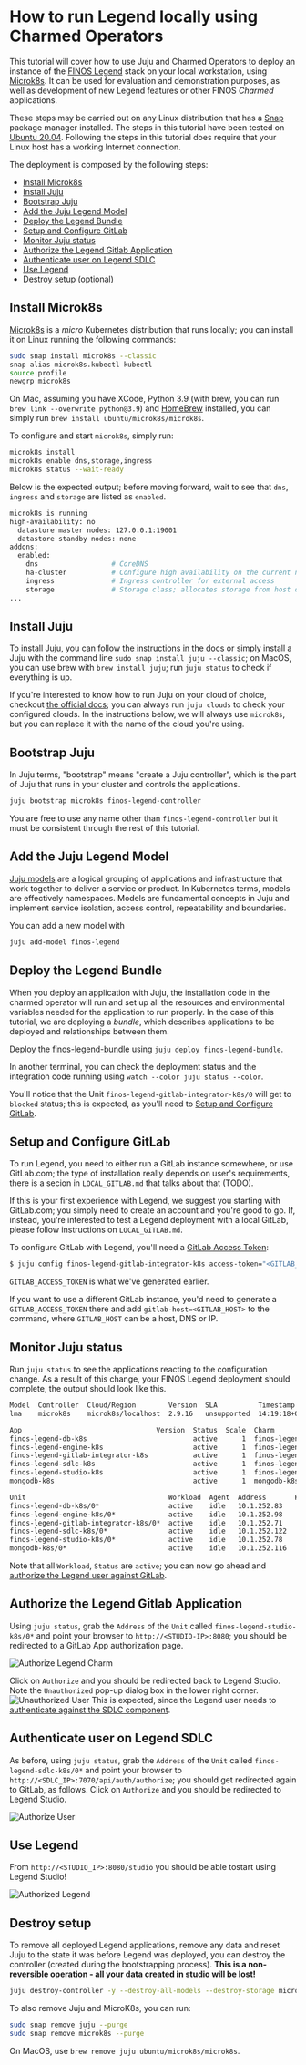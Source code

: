 # How to run Legend locally using Charmed Operators
This tutorial will cover how to use Juju and Charmed Operators to deploy an instance of the [FINOS Legend](https://www.finos.org/legend) stack on your local workstation, using [Microk8s](https://microk8s.io/). It can be used for evaluation and demonstration purposes, as well as  development of new Legend features or other FINOS *Charmed* applications.

These steps may be carried out on any Linux distribution that has a [Snap](https://snapcraft.io/) package manager installed. The steps in this tutorial have been tested on [Ubuntu 20.04](https://releases.ubuntu.com/focal/). Following the steps in this tutorial does require that your Linux host has a working Internet connection.

The deployment is composed by the following steps:
- [Install Microk8s](#Install-Microk8s)
- [Install Juju](#Install-Juju)
- [Bootstrap Juju](#Bootstrap-Juju)
- [Add the Juju Legend Model](#Add-the-Juju-Legend-Model)
- [Deploy the Legend Bundle](#Deploy-the-Legend-Bundle)
- [Setup and Configure GitLab](#Setup-and-Configure-GitLab)
- [Monitor Juju status](#Monitor-Juju-status)
- [Authorize the Legend Gitlab Application](#Authorize-the-Legend-Gitlab-Application)
- [Authenticate user on Legend SDLC](#Authenticate-user-on-Legend-SDLC)
- [Use Legend](#Use-Legend)
- [Destroy setup](#Destroy-setup) (optional)

## Install Microk8s
[Microk8s](https://microk8s.io/) is a *micro* Kubernetes distribution that runs locally; you can install it on Linux running the following commands:
```bash
sudo snap install microk8s --classic
snap alias microk8s.kubectl kubectl
source profile
newgrp microk8s
```

On Mac, assuming you have XCode, Python 3.9 (with brew, you can run `brew link --overwrite python@3.9`) and [HomeBrew](brew.sh) installed, you can simply run `brew install ubuntu/microk8s/microk8s`.

To configure and start `microk8s`, simply run:

```bash
microk8s install
microk8s enable dns,storage,ingress
microk8s status --wait-ready
```

Below is the expected output; before moving forward, wait to see that `dns`, `ingress` and `storage` are listed as `enabled`.

```bash
microk8s is running
high-availability: no
  datastore master nodes: 127.0.0.1:19001
  datastore standby nodes: none
addons:
  enabled:
    dns                  # CoreDNS
    ha-cluster           # Configure high availability on the current node
    ingress              # Ingress controller for external access
    storage              # Storage class; allocates storage from host directory
...
```

## Install Juju
To install Juju, you can follow [the instructions in the docs](https://juju.is/docs/olm/installing-juju) or simply install a Juju with the command line `sudo snap install juju --classic`; on MacOS, you can use brew with `brew install juju`; run `juju status` to check if everything is up.

If you're interested to know how to run Juju on your cloud of choice, checkout [the official docs](https://juju.is/docs/olm/clouds); you can always run `juju clouds` to check your configured clouds. In the instructions below, we will always use `microk8s`, but you can replace it with the name of the cloud you're using.

## Bootstrap Juju
In Juju terms, "bootstrap" means "create a Juju controller", which is the part of Juju that runs in your cluster and controls the applications.

```bash
juju bootstrap microk8s finos-legend-controller
```

You are free to use any name other than `finos-legend-controller` but it must be consistent through the rest of this tutorial.

## Add the Juju Legend Model
[Juju models](https://juju.is/docs/olm/models) are a logical grouping of applications and infrastructure that work together to deliver a service or product. In Kubernetes terms, models are effectively namespaces. Models are fundamental concepts in Juju and implement service isolation, access control, repeatability and boundaries.

You can add a new model with
``` bash
juju add-model finos-legend
```

## Deploy the Legend Bundle
When you deploy an application with Juju, the installation code in the charmed operator will run and set up all the resources and environmental variables needed for the application to run properly. In the case of this tutorial, we are deploying a *bundle*, which describes applications to be deployed and relationships between them.

Deploy the [finos-legend-bundle](https://github.com/finos/finos-legend-bundle) using `juju deploy finos-legend-bundle`.

In another terminal, you can check the deployment status and the integration code running using `watch --color juju status --color`.

You'll notice that the Unit `finos-legend-gitlab-integrator-k8s/0` will get to `blocked` status; this is expected, as you'll need to [Setup and Configure GitLab](#Setup-and-Configure-GitLab).

## Setup and Configure GitLab
To run Legend, you need to either run a GitLab instance somewhere, or use GitLab.com; the type of installation really depends on user's requirements, there is a secion in `LOCAL_GITLAB.md` that talks about that (TODO).

If this is your first experience with Legend, we suggest you starting with GitLab.com; you simply need to create an account and you're good to go. If, instead, you're interested to test a Legend deployment with a local GitLab, please follow instructions on `LOCAL_GITLAB.md`.

To configure GitLab with Legend, you'll need a [GitLab Access Token](LOCAL_RUN.md):
```bash
$ juju config finos-legend-gitlab-integrator-k8s access-token="<GITLAB_ACCESS_TOKEN>"
```

`GITLAB_ACCESS_TOKEN` is what we've generated earlier.

If you want to use a different GitLab instance, you'd need to generate a `GITLAB_ACCESS_TOKEN` there and add `gitlab-host=<GITLAB_HOST>` to the command, where `GITLAB_HOST` can be a host, DNS or IP.

## Monitor Juju status
Run `juju status` to see the applications reacting to the configuration change. As a result of this change, your FINOS Legend deployment should complete, the output should look like this.

```bash
Model  Controller  Cloud/Region        Version  SLA          Timestamp
lma    microk8s    microk8s/localhost  2.9.16   unsupported  14:19:18+01:00

App                                 Version  Status  Scale  Charm                               Store     Channel  Rev  OS          Address         Message
finos-legend-db-k8s                          active      1  finos-legend-db-k8s                 charmhub  edge      13  kubernetes  10.152.183.135
finos-legend-engine-k8s                      active      1  finos-legend-engine-k8s             charmhub  edge      13  kubernetes  10.152.183.11
finos-legend-gitlab-integrator-k8s           active      1  finos-legend-gitlab-integrator-k8s  charmhub  edge      24  kubernetes  10.152.183.102
finos-legend-sdlc-k8s                        active      1  finos-legend-sdlc-k8s               charmhub  edge      36  kubernetes  10.152.183.42
finos-legend-studio-k8s                      active      1  finos-legend-studio-k8s             charmhub  edge      14  kubernetes  10.152.183.141
mongodb-k8s                                  active      1  mongodb-k8s                         charmhub  edge       6  kubernetes  10.152.183.210

Unit                                   Workload  Agent  Address       Ports  Message
finos-legend-db-k8s/0*                 active    idle   10.1.252.83
finos-legend-engine-k8s/0*             active    idle   10.1.252.98
finos-legend-gitlab-integrator-k8s/0*  active    idle   10.1.252.71
finos-legend-sdlc-k8s/0*               active    idle   10.1.252.122
finos-legend-studio-k8s/0*             active    idle   10.1.252.78
mongodb-k8s/0*                         active    idle   10.1.252.116
```

Note that all `Workload`,  `Status` are `active`; you can now go ahead and [authorize the Legend user against GitLab](#Authorize-Legend-user-against-Gitlab).

## Authorize the Legend Gitlab Application
Using `juju status`, grab the `Address` of the `Unit` called `finos-legend-studio-k8s/0*` and point your browser to `http://<STUDIO-IP>:8080`; you should be redirected to a GitLab App authorization page.

![Authorize Legend Charm](./images/authorize-legend-charm.png)

Click on `Authorize` and you should be redirected back to Legend Studio. Note the `Unauthorized` pop-up dialog box in the lower right corner. ![Unauthorized User](./images/unauthorized-studio-charm.png) This is expected, since the Legend user needs to [authenticate against the SDLC component]((#authorize-the-user-to-use-legend)).

## Authenticate user on Legend SDLC
As before, using `juju status`, grab the `Address` of the `Unit` called `finos-legend-sdlc-k8s/0*` and point your browser to `http://<SDLC_IP>:7070/api/auth/authorize`; you should get redirected again to GitLab, as follows. Click on `Authorize` and you should be redirected to Legend Studio.

![Authorize User](./images/authorize-charm-user.png)

## Use Legend
From `http://<STUDIO_IP>:8080/studio` you should be able tostart using Legend Studio!

![Authorized Legend](./images/authorized-studio-charm.png)

## Destroy setup
To remove all deployed Legend applications, remove any data and reset Juju to the state it was before Legend was deployed, you can destroy the controller (created during the bootstrapping process). **This is a non-reversible operation - all your data created in studio will be lost!**

```bash
juju destroy-controller -y --destroy-all-models --destroy-storage microk8s
```

To also remove Juju and MicroK8s, you can run:
``` bash
sudo snap remove juju --purge
sudo snap remove microk8s --purge
```

On MacOS, use `brew remove juju ubuntu/microk8s/microk8s`.
